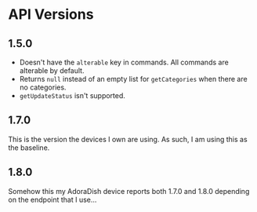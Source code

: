 # API Versions

## 1.5.0

- Doesn't have the `alterable` key in commands. All commands are alterable by default.
- Returns `null` instead of an empty list for `getCategories` when there are no categories.
- `getUpdateStatus` isn't supported.

## 1.7.0

This is the version the devices I own are using. As such, I am using this as the baseline.

## 1.8.0

Somehow this my AdoraDish device reports both 1.7.0 and 1.8.0 depending on the endpoint that I use...
